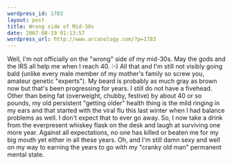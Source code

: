 ```yaml
--- 
wordpress_id: 1783
layout: post
title: Wrong side of Mid-30s
date: 2007-08-19 01:13:57
wordpress_url: http://www.arcanology.com/?p=1783
---
```

Well, I'm not officially on the "wrong" side of my mid-30s. May the gods and the IRS all help me when I reach 40. :-) All that and I'm still not visibly going bald (unlike every male member of my mother's family so screw you, amateur genetic "experts"). My beard is probably as much gray as brown now but that's been progressing for years. I still do not have a fivehead. Other than being fat (overweight, chubby, festive) by about 40 or so pounds, my old persistent "getting older" health thing is the mild ringing in my ears and that started with the viral flu this last winter when I had balance problems as well. I don't expect that to ever go away. So, I now take a drink from the everpresent whiskey flask on the desk and laugh at surviving one more year. Against all expectations, no one has killed or beaten me for my big mouth yet either in all these years. Oh, and I'm still damn sexy and well on my way to earning the years to go with my "cranky old man" permanent mental state.